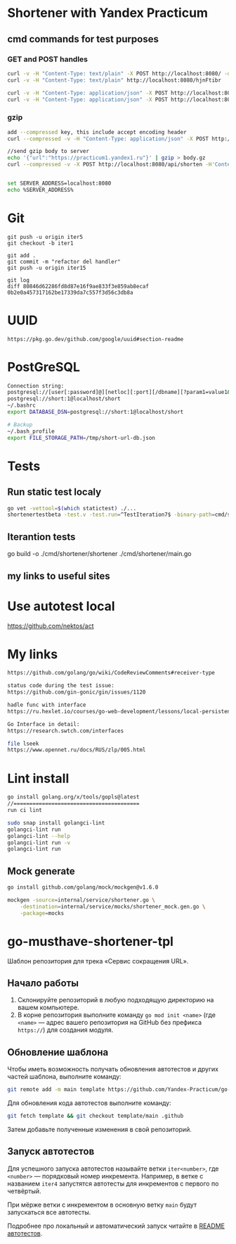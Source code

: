 # Shortener with Yandex Practicum

## cmd commands for test purposes
### GET and POST handles
```bash
curl -v -H "Content-Type: text/plain" -X POST http://localhost:8080/ -d "https://yandex1.ru"
curl -v -H "Content-Type: text/plain" http://localhost:8080/hjnFtibr

curl -v -H "Content-Type: application/json" -X POST http://localhost:8080/api/shorten -d '{"url":"https://practicum1.yandex1.ru"}'
curl -v -H "Content-Type: application/json" -X POST http://localhost:8080/api/shorten -d '{"url":"http://liceih591s.com/rmqtluduv3fe8t/qtefpaham0"}'
```
### gzip
```bash
add --compressed key, this include accept encoding header
curl --compressed -v -H "Content-Type: application/json" -X POST http://localhost:8080/api/shorten -d '{"url":"https://practicum1.yandex1.ru"}' | gunzip

//send gzip body to server
echo '{"url":"https://practicum1.yandex1.ru"}' | gzip > body.gz
curl --compressed -v -X POST http://localhost:8080/api/shorten -H'Content-Encoding: gzip' --data-binary @body.gz | gunzip


set SERVER_ADDRESS=localhost:8080
echo %SERVER_ADDRESS%
```
# Git
```
git push -u origin iter5
git checkout -b iter1

git add .
git commit -m "refactor del handler"
git push -u origin iter15

git log
diff 80846d62286fd8d87e16f9ae833f3e859ab8ecaf 0b2e0a457317162be17339da7c557f3d56c3db8a
```
# UUID
```
https://pkg.go.dev/github.com/google/uuid#section-readme
```

# PostGreSQL

```bash
Connection string:
postgresql://[user[:password]@][netloc][:port][/dbname][?param1=value1&...]
postgresql://short:1@localhost/short
~/.bashrc
export DATABASE_DSN=postgresql://short:1@localhost/short
```

```bash
# Backup
~/.bash_profile
export FILE_STORAGE_PATH=/tmp/short-url-db.json
```

# Tests

## Run static test localy

```bash
go vet -vettool=$(which statictest) ./...
shortenertestbeta -test.v -test.run=^TestIteration7$ -binary-path=cmd/shortener/shortener -source-path=.
```

## Iterantion tests
go build -o ./cmd/shortener/shortener ./cmd/shortener/main.go

## my links to useful sites

# Use autotest local 
https://github.com/nektos/act


# My links
```bash
https://github.com/golang/go/wiki/CodeReviewComments#receiver-type

status code during the test issue:
https://github.com/gin-gonic/gin/issues/1120

hadle func with interface
https://ru.hexlet.io/courses/go-web-development/lessons/local-persistence/theory_unit

Go Interface in detail:
https://research.swtch.com/interfaces

file lseek
https://www.opennet.ru/docs/RUS/zlp/005.html
```

# Lint install
```bash
go install golang.org/x/tools/gopls@latest
//========================================
run ci lint

sudo snap install golangci-lint
golangci-lint run
golangci-lint --help
golangci-lint run -v
golangci-lint run

```

## Mock generate 

```bash
go install github.com/golang/mock/mockgen@v1.6.0
```

```bash
mockgen -source=internal/service/shortener.go \
    -destination=internal/service/mocks/shortener_mock.gen.go \
    -package=mocks
```


# go-musthave-shortener-tpl

Шаблон репозитория для трека «Сервис сокращения URL».

## Начало работы

1. Склонируйте репозиторий в любую подходящую директорию на вашем компьютере.
2. В корне репозитория выполните команду `go mod init <name>` (где `<name>` — адрес вашего репозитория на GitHub без префикса `https://`) для создания модуля.


## Обновление шаблона

Чтобы иметь возможность получать обновления автотестов и других частей шаблона, выполните команду:

```bash
git remote add -m main template https://github.com/Yandex-Practicum/go-musthave-shortener-tpl.git
```

Для обновления кода автотестов выполните команду:

```bash
git fetch template && git checkout template/main .github
```

Затем добавьте полученные изменения в свой репозиторий.

## Запуск автотестов

Для успешного запуска автотестов называйте ветки `iter<number>`, где `<number>` — порядковый номер инкремента. Например, в ветке с названием `iter4` запустятся автотесты для инкрементов с первого по четвёртый.

При мёрже ветки с инкрементом в основную ветку `main` будут запускаться все автотесты.

Подробнее про локальный и автоматический запуск читайте в [README автотестов](https://github.com/Yandex-Practicum/go-autotests).



